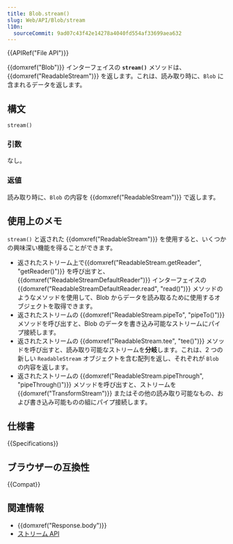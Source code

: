 ```yaml
---
title: Blob.stream()
slug: Web/API/Blob/stream
l10n:
  sourceCommit: 9ad07c43f42e14278a4040fd554af33699aea632
---
```


{{APIRef("File API")}}

{{domxref("Blob")}} インターフェイスの **`stream()`** メソッドは、{{domxref("ReadableStream")}} を返します。これは、読み取り時に、`Blob` に含まれるデータを返します。

## 構文

```js-nolint
stream()
```

### 引数

なし。

### 返値

読み取り時に、`Blob` の内容を {{domxref("ReadableStream")}} で返します。

## 使用上のメモ

`stream()` と返された {{domxref("ReadableStream")}} を使用すると、いくつかの興味深い機能を得ることができます。

- 返されたストリーム上で{{domxref("ReadableStream.getReader", "getReader()")}} を呼び出すと、 {{domxref("ReadableStreamDefaultReader")}} インターフェイスの{{domxref("ReadableStreamDefaultReader.read", "read()")}} メソッドのようなメソッドを使用して、Blob からデータを読み取るために使用するオブジェクトを取得できます。
- 返されたストリームの {{domxref("ReadableStream.pipeTo", "pipeTo()")}} メソッドを呼び出すと、Blob のデータを書き込み可能なストリームにパイプ接続します。
- 返されたストリームの {{domxref("ReadableStream.tee", "tee()")}} メソッドを呼び出すと、読み取り可能なストリームを**分岐**します。これは、2 つの新しい `ReadableStream` オブジェクトを含む配列を返し、それぞれが `Blob` の内容を返します。
- 返されたストリームの {{domxref("ReadableStream.pipeThrough", "pipeThrough()")}} メソッドを呼び出すと、ストリームを {{domxref("TransformStream")}} またはその他の読み取り可能なもの、および書き込み可能ものの組にパイプ接続します。

## 仕様書

{{Specifications}}

## ブラウザーの互換性

{{Compat}}

## 関連情報

- {{domxref("Response.body")}}
- [ストリーム API](/ja/docs/Web/API/Streams_API)
